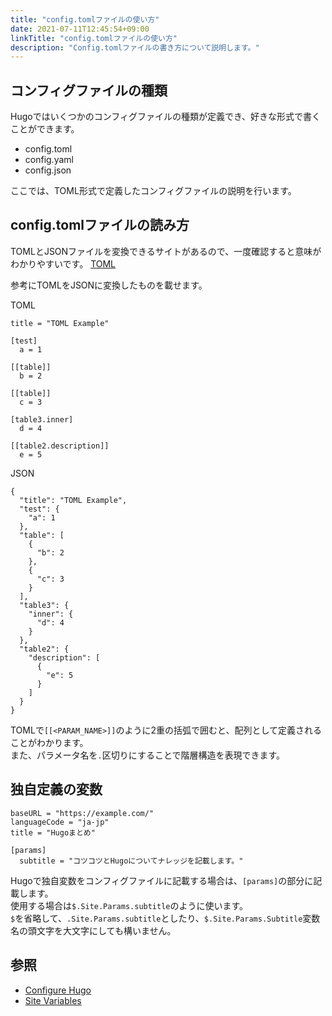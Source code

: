 ```yaml
---
title: "config.tomlファイルの使い方"
date: 2021-07-11T12:45:54+09:00
linkTitle: "config.tomlファイルの使い方"
description: "Config.tomlファイルの書き方について説明します。"
---
```


## コンフィグファイルの種類
Hugoではいくつかのコンフィグファイルの種類が定義でき、好きな形式で書くことができます。  
- config.toml
- config.yaml
- config.json

ここでは、TOML形式で定義したコンフィグファイルの説明を行います。  

## config.tomlファイルの読み方
TOMLとJSONファイルを変換できるサイトがあるので、一度確認すると意味がわかりやすいです。
[TOML](https://binarymuse.github.io/toml-node/)

参考にTOMLをJSONに変換したものを載せます。

TOML
```
title = "TOML Example"

[test]
  a = 1

[[table]]
  b = 2

[[table]]
  c = 3

[table3.inner]
  d = 4

[[table2.description]]
  e = 5
```

JSON
```
{
  "title": "TOML Example",
  "test": {
    "a": 1
  },
  "table": [
    {
      "b": 2
    },
    {
      "c": 3
    }
  ],
  "table3": {
    "inner": {
      "d": 4
    }
  },
  "table2": {
    "description": [
      {
        "e": 5
      }
    ]
  }
}
```
TOMLで`[[<PARAM_NAME>]]`のように2重の括弧で囲むと、配列として定義されることがわかります。  
また、パラメータ名を`.`区切りにすることで階層構造を表現できます。  


## 独自定義の変数
```
baseURL = "https://example.com/"
languageCode = "ja-jp"
title = "Hugoまとめ"

[params]
  subtitle = "コツコツとHugoについてナレッジを記載します。"
```

Hugoで独自変数をコンフィグファイルに記載する場合は、`[params]`の部分に記載します。  
使用する場合は`$.Site.Params.subtitle`のように使います。  
`$`を省略して、`.Site.Params.subtitle`としたり、`$.Site.Params.Subtitle`変数名の頭文字を大文字にしても構いません。  

## 参照
- [Configure Hugo](https://gohugo.io/getting-started/configuration/)  
- [Site Variables](https://gohugo.io/variables/site/)
